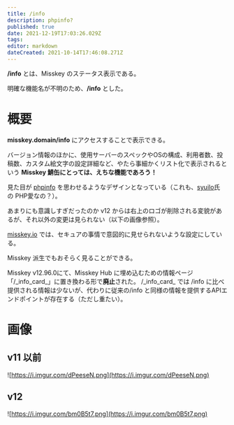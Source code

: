 ```yaml
---
title: /info
description: phpinfo?
published: true
date: 2021-12-19T17:03:26.029Z
tags: 
editor: markdown
dateCreated: 2021-10-14T17:46:08.271Z
---
```


**/info** とは、Misskey のステータス表示である。

明確な機能名が不明のため、**/info** とした。

# 概要
**misskey.domain/info** にアクセスすることで表示できる。

バージョン情報のほかに、使用サーバーのスペックやOSの構成、利用者数、投稿数、カスタム絵文字の設定詳細など、やたら事細かくリスト化で表示されるという **Misskey 鯖缶にとっては、えちな機能であろう！**

見た目が [phpinfo](https://www.google.com/search?q=phpinfo&tbm=isch) を思わせるようなデザインとなっている（これも、[syuilo](/ja/persons/syuilo)氏 の PHP愛なの？）。

あまりにも意識しすぎだったのか v12 からは右上のロゴが削除される変貌があるが、それ以外の変更は見られない（以下の画像参照）。

[misskey.io](/ja/instances/misskey_io) では、セキュアの事情で意図的に見せられないような設定にしている。

Misskey 派生でもおそらく見ることができる。

Misskey v12.96.0にて、Misskey Hub に埋め込むための情報ページ「/\_info\_card\_」に置き換わる形で**廃止**された。
/\_info\_card\_ では /info に比べ提供される情報は少ないが、代わりに従来の/info と同様の情報を提供するAPIエンドポイントが存在する（ただし重たい）。


# 画像

<!-- 画像アップロードできなくなったので、imgur 使うことにした。はよう直せ。 -->

## v11 以前
![https://i.imgur.com/dPeeseN.png](https://i.imgur.com/dPeeseN.png)

## v12
![https://i.imgur.com/bm0B5t7.png](https://i.imgur.com/bm0B5t7.png)
